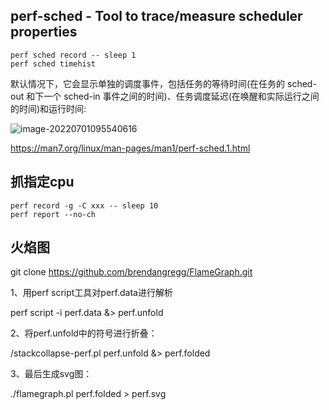 ##  perf-sched - Tool to trace/measure scheduler properties

```
perf sched record -- sleep 1
perf sched timehist
```

默认情况下，它会显示单独的调度事件，包括任务的等待时间(在任务的 sched-out 和下一个 sched-in 事件之间的时间)、任务调度延迟(在唤醒和实际运行之间的时间)和运行时间:

![image-20220701095540616](C:\Users\z00585918\AppData\Roaming\Typora\typora-user-images\image-20220701095540616.png)

https://man7.org/linux/man-pages/man1/perf-sched.1.html



## 抓指定cpu

```shell
perf record -g -C xxx -- sleep 10
perf report --no-ch
```



## 火焰图

git clone https://github.com/brendangregg/FlameGraph.git


1、用perf script工具对perf.data进行解析

perf script -i perf.data &> perf.unfold



2、将perf.unfold中的符号进行折叠：

/stackcollapse-perf.pl perf.unfold &> perf.folded


3、最后生成svg图：

./flamegraph.pl perf.folded > perf.svg
